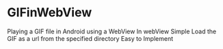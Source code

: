 # GIFinWebView
Playing a GIF file in Android using a WebView
In webView Simple Load the GIF as a url from the specified directory
Easy to Implement

